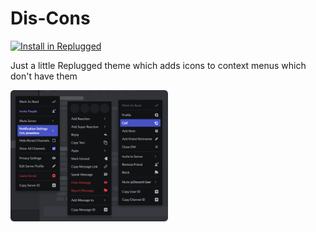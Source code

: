 # Dis-Cons
[![Install in Replugged](https://img.shields.io/badge/-Install%20in%20Replugged-blue?style=for-the-badge&logo=none)](https://replugged.dev/install?identifier=btw.bitslayn.discordicons)

Just a little Replugged theme which adds icons to context menus which don't have them

<img src="https://raw.githubusercontent.com/Bitslayn/RepluggedAddons/main/themes/btw.bitslayn.discordicons/images/thumb.png" alt="Theme Image" width="50%">

